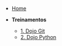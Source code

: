 <!-- docs/_sidebar.md -->

- [Home](/)

- **Treinamentos**
  - [1. Dojo Git](./treinamentos/dojo-git.md)
  - [2. Dojo Python](./treinamentos/dojo-python.md)

